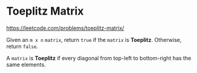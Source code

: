 # Toeplitz Matrix

https://leetcode.com/problems/toeplitz-matrix/

Given an `m x n` `matrix`, return `true` if the `matrix` is **Toeplitz**. Otherwise, return `false`.

A `matrix` is **Toeplitz** if every diagonal from top-left to bottom-right has the same elements.
